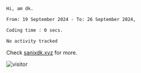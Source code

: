<!--START_SECTION:waka-->

```txt
Hi, am dk.

From: 19 September 2024 - To: 26 September 2024,

Coding time : 0 secs.

No activity tracked
```
Check [sanixdk.xyz](https://sanixdk.xyz) for more.

<!--END_SECTION:waka-->

<!-- i should probably build this when i will have some time -->
![visitor](https://profile-counter.glitch.me/sanix-darker/count.svg)
